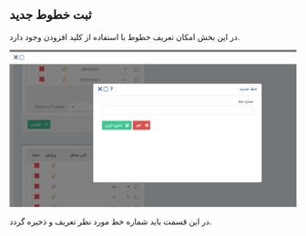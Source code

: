 ## ثبت خطوط جدید 



در این بخش امکان تعریف خطوط با استفاده از کلید افزودن وجود دارد.

![](Phonesystemsmanagement6.png)

در این قسمت باید شماره خط مورد نظر تعریف و ذخیره گردد.
